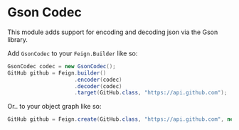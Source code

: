 Gson Codec
===================

This module adds support for encoding and decoding json via the Gson library.

Add `GsonCodec` to your `Feign.Builder` like so:

```java
GsonCodec codec = new GsonCodec();
GitHub github = Feign.builder()
                     .encoder(codec)
                     .decoder(codec)
                     .target(GitHub.class, "https://api.github.com");
```

Or.. to your object graph like so:

```java
GitHub github = Feign.create(GitHub.class, "https://api.github.com", new GsonModule());
```
